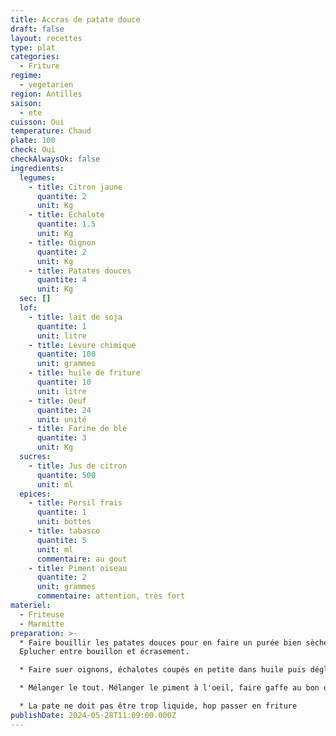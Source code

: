 ```yaml
---
title: Accras de patate douce
draft: false
layout: recettes
type: plat
categories:
  - Friture
regime:
  - vegetarien
region: Antilles
saison:
  - ete
cuisson: Oui
temperature: Chaud
plate: 100
check: Oui
checkAlwaysOk: false
ingredients:
  legumes:
    - title: Citron jaune
      quantite: 2
      unit: Kg
    - title: Echalote
      quantite: 1.5
      unit: Kg
    - title: Oignon
      quantite: 2
      unit: Kg
    - title: Patates douces
      quantite: 4
      unit: Kg
  sec: []
  lof:
    - title: lait de soja
      quantite: 1
      unit: litre
    - title: Levure chimique
      quantite: 100
      unit: grammes
    - title: huile de friture
      quantite: 10
      unit: litre
    - title: Oeuf
      quantite: 24
      unit: unité
    - title: Farine de blé
      quantite: 3
      unit: Kg
  sucres:
    - title: Jus de citron
      quantite: 500
      unit: ml
  epices:
    - title: Persil frais
      quantite: 1
      unit: bottes
    - title: tabasco
      quantite: 5
      unit: ml
      commentaire: au gout
    - title: Piment oiseau
      quantite: 2
      unit: grammes
      commentaire: attention, très fort
materiel:
  - Friteuse
  - Marmitte
preparation: >-
  * Faire bouillir les patates douces pour en faire un purée bien sèche.
  Eplucher entre bouillon et écrasement.

  * Faire suer oignons, échalotes coupés en petite dans huile puis déglacer au jus de citron

  * Mélanger le tout. Mélanger le piment à l'oeil, faire gaffe au bon dosage !

  * La pate ne doit pas être trop liquide, hop passer en friture
publishDate: 2024-05-28T11:09:00.000Z
---
```


